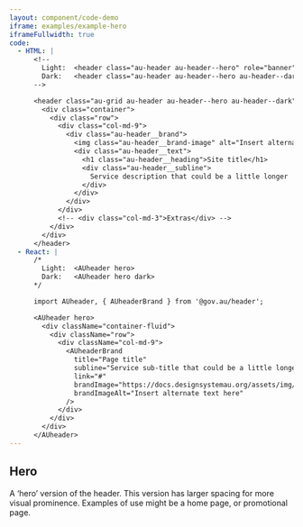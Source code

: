 ```yaml
---
layout: component/code-demo
iframe: examples/example-hero
iframeFullwidth: true
code:
  - HTML: |
      <!--
        Light:  <header class="au-header au-header--hero" role="banner">
        Dark:   <header class="au-header au-header--hero au-header--dark" role="banner">
      -->

      <header class="au-grid au-header au-header--hero au-header--dark" role="banner">
        <div class="container">
          <div class="row">
            <div class="col-md-9">
              <div class="au-header__brand">
                <img class="au-header__brand-image" alt="Insert alternate text here" src="https://docs.designsystemau.org/assets/img/placeholder/256x80.png">
                <div class="au-header__text">
                  <h1 class="au-header__heading">Site title</h1>
                  <div class="au-header__subline">
                    Service description that could be a little longer
                  </div>
                </div>
              </div>
            </div>
            <!-- <div class="col-md-3">Extras</div> -->
          </div>
        </div>
      </header>
  - React: |
      /*
        Light:  <AUheader hero>
        Dark:   <AUheader hero dark>
      */

      import AUheader, { AUheaderBrand } from '@gov.au/header';

      <AUheader hero>
        <div className="container-fluid">
          <div className="row">
            <div className="col-md-9">
              <AUheaderBrand
                title="Page title" 
                subline="Service sub-title that could be a little longer"
                link="#"
                brandImage="https://docs.designsystemau.org/assets/img/placeholder/256x80.png"
                brandImageAlt="Insert alternate text here"
              />
            </div>
          </div>
        </div>
      </AUheader>
---
```

## Hero

A ‘hero’ version of the header. This version has larger spacing for more visual prominence. Examples of use might be a home page, or promotional page.
